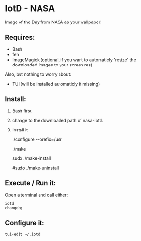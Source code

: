 IotD - NASA
===========

Image of the Day from NASA as your wallpaper!


Requires:
---------
* Bash
* feh 
* ImageMagick (optional, if you want to automaticly 'resize' the downloaded images to your screen res)

Also, but nothing to worry about:
* TUI (will be installed automaticly if missing)


Install:
--------

1. Bash first
2. change to the downloaded path of nasa-iotd.
3. Install it

	./configure --prefix=/usr
	
	./make
	
	sudo ./make-install
	
	\#sudo ./make-uninstall

Execute / Run it:
-----------------
Open a terminal and call either:

	iotd
	changebg

Configure it:
-----------------

	tui-edit ~/.iotd
